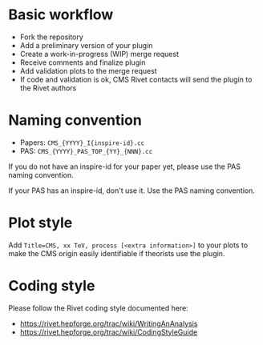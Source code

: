 # Basic workflow

* Fork the repository
* Add a preliminary version of your plugin
* Create a work-in-progress (WIP) merge request
* Receive comments and finalize plugin
* Add validation plots to the merge request
* If code and validation is ok, CMS Rivet contacts will send the plugin to the Rivet authors

# Naming convention

* Papers: `CMS_{YYYY}_I{inspire-id}.cc`
* PAS: `CMS_{YYYY}_PAS_TOP_{YY}_{NNN}.cc`

If you do not have an inspire-id for your paper yet, please use the PAS naming convention.

If your PAS has an inspire-id, don't use it. Use the PAS naming convention.

# Plot style

Add `Title=CMS, xx TeV, process [<extra information>]` to your plots to make the CMS origin easily identifiable if theorists use the plugin.

# Coding style

Please follow the Rivet coding style documented here:
* https://rivet.hepforge.org/trac/wiki/WritingAnAnalysis
* https://rivet.hepforge.org/trac/wiki/CodingStyleGuide
